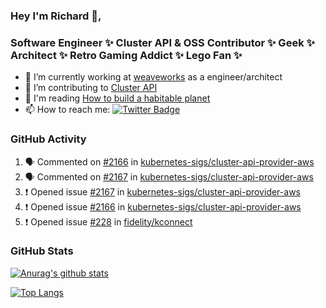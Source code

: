### Hey I'm Richard 👋, 

<h3 align="left">Software Engineer ✨ Cluster API & OSS Contributor ✨ Geek ✨ Architect ✨ Retro Gaming Addict ✨ Lego Fan ✨</h3>

- 🔭 I’m currently working at [weaveworks](https://github.com/weaveworks) as a engineer/architect
- 👯 I’m contributing to [Cluster API](https://github.com/kubernetes-sigs/cluster-api-provider-aws/pulls?q=is%3Aissue+is%3Apr+author%3Arichardcase+)
- 💬 I'm reading [How to build a habitable planet](https://www.amazon.co.uk/How-Build-Habitable-Planet-Humankind/dp/0691140065)
- 📫 How to reach me: [![Twitter Badge](https://img.shields.io/badge/-@fruit_case-00acee?style=flat&logo=Twitter&logoColor=white)](https://twitter.com/intent/follow?screen_name=fruit_case "Follow on Twitter")

### GitHub Activity 

<!--START_SECTION:activity-->
1. 🗣 Commented on [#2166](https://github.com/kubernetes-sigs/cluster-api-provider-aws/issues/2166) in [kubernetes-sigs/cluster-api-provider-aws](https://github.com/kubernetes-sigs/cluster-api-provider-aws)
2. 🗣 Commented on [#2167](https://github.com/kubernetes-sigs/cluster-api-provider-aws/issues/2167) in [kubernetes-sigs/cluster-api-provider-aws](https://github.com/kubernetes-sigs/cluster-api-provider-aws)
3. ❗️ Opened issue [#2167](https://github.com/kubernetes-sigs/cluster-api-provider-aws/issues/2167) in [kubernetes-sigs/cluster-api-provider-aws](https://github.com/kubernetes-sigs/cluster-api-provider-aws)
4. ❗️ Opened issue [#2166](https://github.com/kubernetes-sigs/cluster-api-provider-aws/issues/2166) in [kubernetes-sigs/cluster-api-provider-aws](https://github.com/kubernetes-sigs/cluster-api-provider-aws)
5. ❗️ Opened issue [#228](https://github.com/fidelity/kconnect/issues/228) in [fidelity/kconnect](https://github.com/fidelity/kconnect)
<!--END_SECTION:activity-->

### GitHub Stats

[![Anurag's github stats](https://github-readme-stats.vercel.app/api?username=richardcase&count_private=true&show_icons=true)](https://github.com/anuraghazra/github-readme-stats)

[![Top Langs](https://github-readme-stats.vercel.app/api/top-langs/?username=richardcase&hide=html&layout=compact)](https://github.com/anuraghazra/github-readme-stats)
